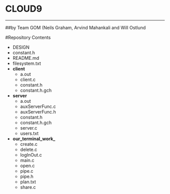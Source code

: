 # CLOUD9

---

##by Team GOM (Neils Graham, Arvind Mahankali and Will Ostlund

#Repository Contents
- DESIGN
- constant.h
- README.md
- filesystem.txt
- **client**
  - a.out
  - client.c
  - constant.h
  - constant.h.gch
- **server**
  - a.out
  - auxServerFunc.c
  - auxServerFunc.h
  - constant.h
  - constant.h.gch
  - server.c
  - users.txt
- **our_terminal_work_**
  - create.c
  - delete.c
  - logInOut.c
  - main.c
  - open.c
  - pipe.c
  - pipe.h
  - plan.txt
  - share.c